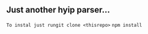 Just another hyip parser...
----------------------------

```To instal just rungit clone <thisrepo>```
```npm install```